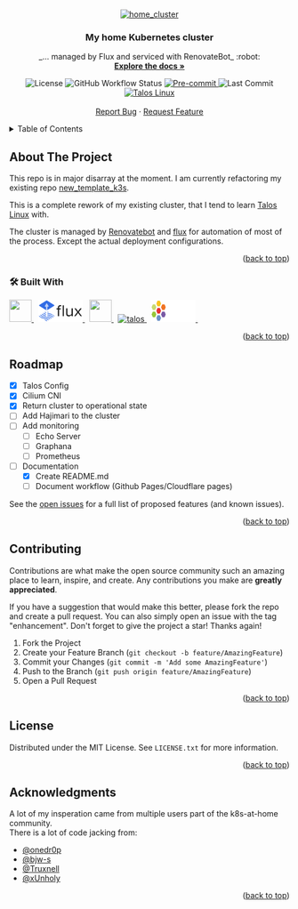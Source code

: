 <!-- markdownlint-disable MD041 -->
<!-- markdownlint-disable MD033 -->
<a name="readme-top"></a>

<!-- PROJECT LOGO -->
<br/>
<div align="center">
  <a href="https://github.com/snoopy82481/home_cluster">
    <img src="https://camo.githubusercontent.com/5b298bf6b0596795602bd771c5bddbb963e83e0f/68747470733a2f2f692e696d6775722e636f6d2f7031527a586a512e706e67" alt="home_cluster" width="144" height="144">
  </a>

<h3 align="center">My home Kubernetes cluster</h3>

  <p align="center">
    _... managed by Flux and serviced with RenovateBot_ :robot:
    <br/>
    <a href="https://github.com/snoopy82481/home_cluster"><strong>Explore the docs »</strong></a>
    <br/>
    <!-- PROJECT SHIELDS-->
    <div id="project_shields">
      <img src="https://img.shields.io/github/license/snoopy82481/home_cluster?style=for-the-badge" alt="License" />
      <img src="https://img.shields.io/github/workflow/status/snoopy82481/home_cluster/Schedule:%20Renovate?color=informational&label=%20&logo=renovatebot&style=for-the-badge" alt="GitHub Workflow Status" />
      <a href="https://github.com/pre-commit/pre-commit">
        <img src="https://img.shields.io/badge/pre--commit-enabled-blue?logo=pre-commit&logoColor=white&label&style=for-the-badge" alt="Pre-commit" />
      </a>
      <img src="https://img.shields.io/github/last-commit/snoopy82481/home_cluster/main?style=for-the-badge" alt="Last Commit" />
      <a href="https://www.talos.dev">
        <img src="https://img.shields.io/badge/OS-Talos-informational?style=for-the-badge" alt="Talos Linux" />
      </a>
    </div>
    <br/>
    <a href="https://github.com/snoopy82481/home_cluster/issues/new?template=bug-report.yaml">Report Bug</a>
    ·
    <a href="https://github.com/snoopy82481/home_cluster/issues/new?template=feature-request.yaml">Request Feature</a>
  </p>
</div>

<!-- TABLE OF CONTENTS -->
<details>
  <summary>Table of Contents</summary>
  <ol>
    <li>
      <a href="#about-the-project">About The Project</a>
      <ul>
        <li><a href="#built-with">Built With</a></li>
      </ul>
    </li>
    <!-- <li>
      <a href="#getting-started">Getting Started</a>
      <ul>
        <li><a href="#prerequisites">Prerequisites</a></li>
        <li><a href="#installation">Installation</a></li>
      </ul>
    </li>
    <li><a href="#usage">Usage</a></li> -->
    <li><a href="#roadmap">Roadmap</a></li>
    <li><a href="#contributing">Contributing</a></li>
    <li><a href="#license">License</a></li>
    <!-- <li><a href="#contact">Contact</a></li> -->
    <li><a href="#acknowledgments">Acknowledgments</a></li>
  </ol>
</details>

<!-- ABOUT THE PROJECT -->
## About The Project

This repo is in major disarray at the moment.  I am currently refactoring my existing repo [new_template_k3s][old_repo_url].

This is a complete rework of my existing cluster, that I tend to learn [Talos Linux](https://www.talos.dev) with.

The cluster is managed by [Renovatebot](https://www.whitesourcesoftware.com/free-developer-tools/renovate/) and [flux](https://toolkit.fluxcd.io/) for automation of most of the process. Except the actual deployment configurations.

<p align="right">(<a href="#readme-top">back to top</a>)</p>

### :hammer_and_wrench: Built With

<div id="built_with">
  <a href="https://kubernetes.io">
    <img src="https://cdn.jsdelivr.net/gh/devicons/devicon/icons/kubernetes/kubernetes-plain.svg" width="40" height="40" />
  </a>&nbsp;
  <a href="https://fluxcd.io">
    <img src="docs/src/images/flux-horizontal-color.svg" alt="flux" width="80" height="40" />
  </a>&nbsp;
  <a href="https://code.visualstudio.com">
    <img src="https://cdn.jsdelivr.net/gh/devicons/devicon/icons/vscode/vscode-original.svg" width="40" height="40" />
  </a>&nbsp;
  <a href="https://talos.dev">
    <img src="https://www.talos.dev/images/logo.svg" alt="talos" width="40" height="40" />
  </a>&nbsp;
  <a href="https://cilium.io">
    <img src="docs/src/images/cilium-logo-darkbg-horizontal-color.svg" alt="cilium" width="80" height="40" />
  </a>&nbsp;
</div>

<p align="right">(<a href="#readme-top">back to top</a>)</p>

<!-- GETTING STARTED -->
<!-- ## Getting Started

This is an example of how you may give instructions on setting up your project locally.
To get a local copy up and running follow these simple example steps.

### Prerequisites

This is an example of how to list things you need to use the software and how to install them.

* npm

  ```sh
  npm install npm@latest -g
  ```

### Installation

1. Get a free API Key at [https://example.com](https://example.com)
2. Clone the repo

   ```sh
   git clone https://github.com/snoopy82481/home_cluster.git
   ```

3. Install NPM packages

   ```sh
   npm install
   ```

4. Enter your API in `config.js`

   ```js
   const API_KEY = 'ENTER YOUR API';
   ```

<p align="right">(<a href="#readme-top">back to top</a>)</p> -->

<!-- USAGE EXAMPLES -->
<!-- ## Usage

Use this space to show useful examples of how a project can be used. Additional screenshots, code examples and demos work well in this space. You may also link to more resources.

_For more examples, please refer to the [Documentation](https://example.com)_

<p align="right">(<a href="#readme-top">back to top</a>)</p> -->

<!-- ROADMAP -->
## Roadmap

* [x] Talos Config
* [x] Cilium CNI
* [x] Return cluster to operational state
* [ ] Add Hajimari to the cluster
* [ ] Add monitoring
    * [ ] Echo Server
    * [ ] Graphana
    * [ ] Prometheus
* [ ] Documentation
    * [x] Create README.md
    * [ ] Document workflow (Github Pages/Cloudflare pages)

See the [open issues](https://github.com/snoopy82481/home_cluster/issues) for a full list of proposed features (and known issues).

<p align="right">(<a href="#readme-top">back to top</a>)</p>

<!-- CONTRIBUTING -->
## Contributing

Contributions are what make the open source community such an amazing place to learn, inspire, and create. Any contributions you make are **greatly appreciated**.

If you have a suggestion that would make this better, please fork the repo and create a pull request. You can also simply open an issue with the tag "enhancement".
Don't forget to give the project a star! Thanks again!

1. Fork the Project
2. Create your Feature Branch (`git checkout -b feature/AmazingFeature`)
3. Commit your Changes (`git commit -m 'Add some AmazingFeature'`)
4. Push to the Branch (`git push origin feature/AmazingFeature`)
5. Open a Pull Request

<p align="right">(<a href="#readme-top">back to top</a>)</p>

<!-- LICENSE -->
## License

Distributed under the MIT License. See `LICENSE.txt` for more information.

<p align="right">(<a href="#readme-top">back to top</a>)</p>

<!-- CONTACT -->
<!-- ## Contact

Your Name - email@email_client.com

Project Link: [https://github.com/snoopy82481/home_cluster](https://github.com/snoopy82481/home_cluster)

<p align="right">(<a href="#readme-top">back to top</a>)</p> -->

<!-- ACKNOWLEDGMENTS -->
## Acknowledgments

A lot of my insperation came from multiple users part of the k8s-at-home community.<br/>
There is a lot of code jacking from:

* [@onedr0p](https://github.com/onedr0p)
* [@bjw-s](https://github.com/bjw-s)
* [@Truxnell](https://github.com/Truxnell)
* [@xUnholy](https://github.com/xUnholy)

<p align="right">(<a href="#readme-top">back to top</a>)</p>

<!-- MARKDOWN LINKS & IMAGES -->
[license-shield]: https://img.shields.io/github/license/snoopy82481/home_cluster?style=for-the-badge
[workflow-shield]: https://img.shields.io/github/workflow/status/snoopy82481/home_cluster/Schedule:%20Renovate?color=informational&label=%20&logo=renovatebot&style=for-the-badge
[pre-commit-shield]: https://img.shields.io/badge/pre--commit-enabled-blue?logo=pre-commit&logoColor=white&label&style=for-the-badge
[pre-comit-url]: https://github.com/pre-commit/pre-commit
[last-commit-shield]: https://img.shields.io/github/last-commit/snoopy82481/home_cluster/master?style=for-the-badge
[os-sheild]: https://img.shields.io/badge/OS-Talos-informational?style=for-the-badge
[os-url]: https://talos.dev
[old_repo_url]: https://github.com/snoopy82481/new_template_k3s
[kubernetes_shield]: https://img.shields.io/badge/kubernetes-4A4A55?style=for-the-badge&logo=kubernetes&logoColor=white
[kubernetes_url]: https://kubernetes.io
[renovatebot_shield]: https://img.shields.io/badge/Renovatebot-4A4A55?style=for-the-badge&logo=renovatebot&logoColor=white
[renovatebot_url]: https://www.whitesourcesoftware.com/free-developer-tools/renovate/
[flux_shield]: https://img.shields.io/badge/Flux-4A4A55?style=for-the-badge&logo=flux&logoColor=white
[flux_url]: https://fluxcd.io
[talos_shield]: https://img.shields.io/badge/Talos-4A4A55?style=for-the-badge
[talos_url]: https://www.talos.dev
